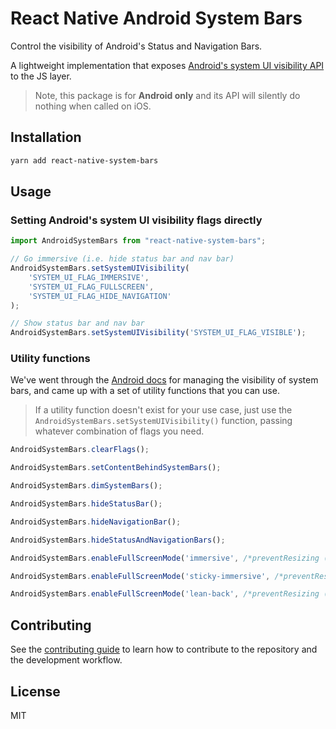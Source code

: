 # React Native Android System Bars

Control the visibility of Android's Status and Navigation Bars.

A lightweight implementation that exposes [Android's system UI visibility API](https://developer.android.com/training/system-ui) to the JS layer. 

> Note, this package is for **Android only** and its API will silently do nothing when called on iOS.

## Installation

```sh
yarn add react-native-system-bars
```

## Usage

### Setting Android's system UI visibility flags directly

```typescript
import AndroidSystemBars from "react-native-system-bars";

// Go immersive (i.e. hide status bar and nav bar)
AndroidSystemBars.setSystemUIVisibility(
    'SYSTEM_UI_FLAG_IMMERSIVE',
    'SYSTEM_UI_FLAG_FULLSCREEN',
    'SYSTEM_UI_FLAG_HIDE_NAVIGATION'
);

// Show status bar and nav bar
AndroidSystemBars.setSystemUIVisibility('SYSTEM_UI_FLAG_VISIBLE');
```

### Utility functions

We've went through the [Android docs](https://developer.android.com/training/system-ui) for managing the visibility of system bars, and came up with a set of utility functions that you can use. 

> If a utility function doesn't exist for your use case, just use the `AndroidSystemBars.setSystemUIVisibility()` function, passing whatever combination of flags you need.

```typescript
AndroidSystemBars.clearFlags();

AndroidSystemBars.setContentBehindSystemBars();

AndroidSystemBars.dimSystemBars();

AndroidSystemBars.hideStatusBar();

AndroidSystemBars.hideNavigationBar();

AndroidSystemBars.hideStatusAndNavigationBars();

AndroidSystemBars.enableFullScreenMode('immersive', /*preventResizing (optional)*/true);

AndroidSystemBars.enableFullScreenMode('sticky-immersive', /*preventResizing (optional)*/true);

AndroidSystemBars.enableFullScreenMode('lean-back', /*preventResizing (optional)*/true);
```

## Contributing

See the [contributing guide](CONTRIBUTING.md) to learn how to contribute to the repository and the development workflow.

## License

MIT
